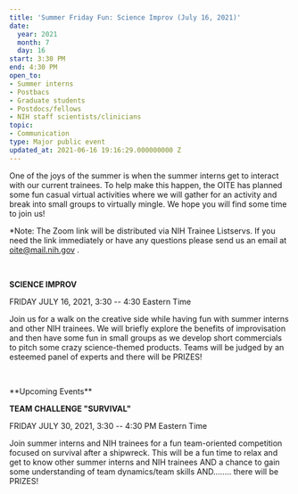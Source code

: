 ```yaml
---
title: 'Summer Friday Fun: Science Improv (July 16, 2021)'
date:
  year: 2021
  month: 7
  day: 16
start: 3:30 PM
end: 4:30 PM
open_to:
- Summer interns
- Postbacs
- Graduate students
- Postdocs/fellows
- NIH staff scientists/clinicians
topic:
- Communication
type: Major public event
updated_at: 2021-06-16 19:16:29.000000000 Z
---
```

One of the joys of the summer is when the summer interns get to interact
with our current trainees. To help make this happen, the OITE has
planned some fun casual virtual activities where we will gather for an
activity and break into small groups to virtually mingle. We hope you
will find some time to join us!

\*Note: The Zoom link will be distributed via NIH Trainee Listservs. If
you need the link immediately or have any questions please send us an
email at [oite@mail.nih.gov](mailto:oite@mail.nih.gov) .

 

**SCIENCE IMPROV**

FRIDAY JULY 16, 2021, 3:30 -- 4:30 Eastern Time

Join us for a walk on the creative side while having fun with summer
interns and other NIH trainees. We will briefly explore the benefits of
improvisation and then have some fun in small groups as we develop short
commercials to pitch some crazy science-themed products. Teams will be
judged by an esteemed panel of experts and there will be PRIZES!

 

\*\*Upcoming Events\*\*  

**TEAM CHALLENGE "SURVIVAL"**

FRIDAY JULY 30, 2021, 3:30 -- 4:30 PM Eastern Time

Join summer interns and NIH trainees for a fun team-oriented competition
focused on survival after a shipwreck. This will be a fun time to relax
and get to know other summer interns and NIH trainees AND a chance to
gain some understanding of team dynamics/team skills AND........ there
will be PRIZES!
